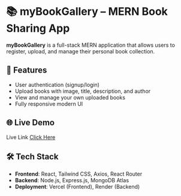 # 📚 myBookGallery – MERN Book Sharing App

**myBookGallery** is a full-stack MERN application that allows users to register, upload, and manage their personal book collection.

## 🚀 Features
- User authentication (signup/login)
- Upload books with image, title, description, and author
- View and manage your own uploaded books
- Fully responsive modern UI

## 🌐 Live Demo
Live Link [Click Here](https://thebookgallery.vercel.app/)

## 🛠️ Tech Stack
- **Frontend**: React, Tailwind CSS, Axios, React Router
- **Backend**: Node.js, Express.js, MongoDB Atlas
- **Deployment**: Vercel (Frontend), Render (Backend)
